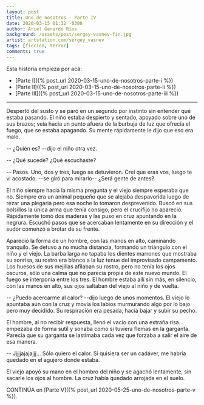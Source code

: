 ```yaml
---
layout: post
title: Uno de nosotros - Parte IV
date: 2020-03-15 01:32 -0300
author: Ariel Gerardo Ríos
background: /assets/post/sergey-vasnev-fin.jpg
artist: artstation.com/sergey_vasnev
tags: [ficción, terror]
comments: true
---
```


Esta historia empieza por acá:

* [Parte I]({% post_url 2020-03-15-uno-de-nosotros-parte-i %})
* [Parte II]({% post_url 2020-03-15-uno-de-nosotros-parte-ii %})
* [Parte III]({% post_url 2020-03-15-uno-de-nosotros-parte-iii %})

-------------------------------------------------------------------------------

Despertó del susto y se paró en un segundo por instinto sin entender qué estaba
pasando. El niño estaba despierto y sentado, apoyado sobre uno de sus brazos;
veía hacia un punto afuera de la burbuja de luz que ofrecía el fuego, que se
estaba apagando. Su mente rápidamente le dijo que eso era malo.

-- ¿Quién es? --dijo el niño otra vez.

-- ¿Qué sucede? ¿Qué escuchaste?

-- Pasos. Uno, dos y tres, luego se detuvieron. Creí que eras vos, luego te vi
   acostado. --se giró para mirarlo-- ¿Será gente de antes?

El niño siempre hacía la misma pregunta y el viejo siempre esperaba que no.
Siempre era un animal pequeño que se alejaba despavorida luego de rezar una
plegaria pero esa noche lo tomaron desprevenido. Buscó en sus bolsillos la
única arma que tenía consigo, pero el crucifijo no apareció. Rápidamente tomó
dos maderas y las puso en cruz apuntando en la negrura. Escuchó pasos que se
acercaban lentamente en su dirección y el sudor comenzó a brotar de su frente.

Apareció la forma de un hombre, con las manos en alto, caminando tranquilo. Se
detuvo a no mucha distancia, formando un triángulo con el niño y el viejo. La
barba larga no tapaba los dientes marrones que mostraba su sonrisa, su rostro
era blanco a la luz tenue del improvisado campamento. Los huesos de sus
mejillas afilaban su rostro, pero no tenía los ojos oscuros, sólo una calma que
no parecía propia de este nuevo mundo. El fuego se interponía entre los tres.
El hombre estaba allí sin más, en silencio, con las manos en alto, sus ojos
saltaban del viejo al niño y de vuelta.

-- ¿Puedo acercarme al calor? --dijo luego de unos momentos. El viejo lo
apuntaba aún con la cruz y movía los labios murmurando algo por lo bajo pero
muy decidido. Su respiración era pesada, hacía bajar y subir su pecho.

El hombre, al no recibir respuesta, llenó el vacío con una extraña risa...
empezaba de forma sutil y sonaba como si tuviera flemas en la garganta. Parecía
que su garganta se lastimaba cada vez que forzaba a salir el aire de esa
manera.

-- Jjjjjajajajjj... Sólo quiero el calor. Si quisiera ser un cadáver, me habría
   quedado en el agujero donde estaba.

El viejo apoyó su mano en el hombro del niño y se agachó lentamente, sin
sacarle los ojos al hombre. La cruz había quedado arrojada en el suelo.

CONTINÚA en [Parte V]({% post_url 2020-05-25-uno-de-nosotros-parte-v %}).
